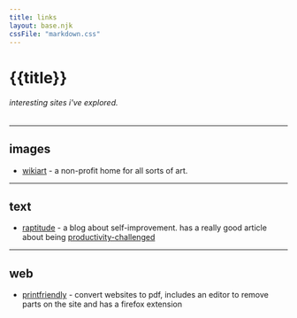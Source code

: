 ```yaml
---
title: links
layout: base.njk
cssFile: "markdown.css"
---
```


# {{title}}
###### interesting sites i've explored. 
---
## images
- [wikiart](https://www.wikiart.org/) - a non-profit home for all sorts of art.
---
## text
- [raptitude](https://www.raptitude.com/) - a blog about self-improvement. has a really good article about being [productivity-challenged](https://www.raptitude.com/2025/08/my-best-advice-for-the-productivity-challenged/)
  
--- 
## web
- [printfriendly](https://www.printfriendly.com/) - convert websites to pdf, includes an editor to remove parts on the site and has a firefox extension